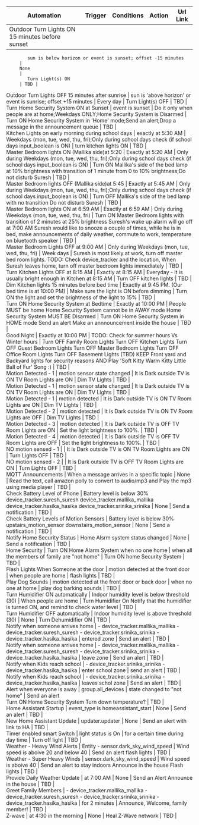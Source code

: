Automation   |   Trigger   |  Conditions  |  Action   |  Url Link  
----------   |   -------   |  ----------- |  -------  |  --------- 
Outdoor Turn Lights ON 15 minutes before sunset | 
 			sun is below horizon or event is sunset; offset -15 minutes
 		 | 
         None
 		 | 
 			Turn Light(s) ON
 		 | TBD |  
Outdoor Turn Lights OFF 15 minutes after sunrise | 
 			sun is 'above horizon' or event is sunrise; offset +15 minutes
 		 | 
 			Every day
 		 | 
 			Turn Light(s) OFF
 		 | TBD |  
Turn Home Security System ON at Sunset | 
 			event is sunset
 		 | 
 			Do it only when people are at home;Weekdays ONLY;Home Security System is Disarmed
 		 | 
 			Turn ON Home Security System in 'Home' mode;Send an alert;Drop a message in the announcement queue
 		 | TBD |  
Kitchen Lights on early morning during school days | 
 			exactly at 5:30 AM
 		 | 
 		    Weekdays (mon, tue, wed, thu, fri);Only during school days check (if school days input_boolean is ON)
 		 | 
 			turn kitchen lights ON
 		 | TBD |  
Master Bedroom lights ON (Mallika side)at 5:20 | 
 			Exactly at 5:20 AM
 		 | 
 			Only during Weekdays (mon, tue, wed, thu, fri);Only during school days check (if school days input_boolean is ON)
 		 | 
 			Turn ON Mallika's side of the bed lamp at 10% brightness with transition of 1 minute from 0 to 10% brightness;Do not disturb Suresh
 		 | TBD |  
Master Bedroom lights OFF (Mallika side)at 5:45 | 
 			Exactly at 5:45 AM
 		 | 
 			Only during Weekdays (mon, tue, wed, thu, fri);Only during school days check (if school days input_boolean is ON)
 		 | 
 			Turn OFF Mallika's side of the bed lamp with no transition
 			Do not disturb Suresh
 		 | TBD |  
Master Bedroom lights ON at 6:59 AM | 
 			Exactly at 6:59 AM
 		 | 
 			Only during Weekdays (mon, tue, wed, thu, fri)
 		 | 
 			Turn ON Master Bedroom lights with transition of 2 minutes at 25% brightness
 			Suresh's wake up alarm will go off at 7:00 AM
 			Suresh would like to snooze a couple of times, while he is in bed, make announcements of daily weather, commute to work, temperature on bluetooth speaker
 		 | TBD |  
Master Bedroom Lights OFF at 9:00 AM | 
 			Only during Weekdays (mon, tue, wed, thu, fri)
 		 | 
 			Week days
 		 | 
 			Suresh is most likely at work, turn off master bed room lights.
 			TODO: Check device_tracker and the location, When Suresh leaves home, turn off master bedroom lights immediately
 		 | TBD |  
Turn Kitchen Lights OFF at 8:15 AM | 
 			Exactly at 8:15 AM
 		 | 
 			Everyday - it is usually bright enough in Kitchen at 8:15 AM
 		 | 
 			Turn OFF kitchen lights
 		 | TBD |  
Dim Kitchen lights 15 minutes before bed time | 
 			Exactly at 9:45 PM. (Our bed time is at 10:00 PM)
 		 | 
 			Make sure the light is ON before dimming
 		 | 
 			Turn ON the light and set the brightness of the light to 15%
 		 | TBD |  
Turn ON Home Security System at Bedtime | 
 			Exactly at 10:00 PM
 		 | 
 			People MUST be home
 			Home Security System cannot be in AWAY mode
 			Home Security System MUST BE Disarmed
 		 | 
 			Turn ON Home Security System in HOME mode
 			Send an alert
 			Make an annnouncement inside the house
 		 | TBD |  
Good Night | 
 			Exactly at 10:00 PM
 		 | 
 			TODO: Check for summer hours Vs Winter hours
 		 | 
 			Turn OFF Family Room Lights
 			Turn OFF Kitchen Lights
 			Turn OFF Guest Bedroom Lights
 			Turn OFF Master Bedroom Lights
 			Turn OFF Office Room Lights
 			Turn OFF Basement Lights (TBD)
 			KEEP Front yard and Backyard lights for security reasons
 			AND
 			Play 'Soft Kitty Warm Kitty Little Ball of Fur' Song :)
 		 | TBD |  
Motion Detected - 1 | 
 			motion sensor state changed
 		 | 
 			It is Dark outside
 			TV is ON
 			TV Room Lights are ON
 		 | 
 			Dim TV Lights
 		 | TBD |  
Motion Detected - 1 | 
 			motion sensor state changed
 		 | 
 			It is Dark outside
 			TV is ON
 			TV Room Lights are ON
 		 | 
 			Dim TV Lights
 		 | TBD |  
Motion Detected - 1 | 
 			motion detected
 		 | 
 			It is Dark outside
 			TV is ON
 			TV Room Lights are ON
 		 | 
 			Dim TV Lights
 		 | TBD |  
Motion Detected - 2 | 
 			motion detected
 		 | 
 			It is Dark outside
 			TV is ON
 			TV Room Lights are OFF
 		 | 
 			Dim TV Lights
 		 | TBD |  
Motion Detected - 3 | 
 			motion detected
 		 | 
 			It is Dark outside
 			TV is OFF
 			TV Room Lights are ON
 		 | 
 			Set the light brightness to 100%.
 		 | TBD |  
Motion Detected - 4 | 
 			motion detected
 		 | 
 			It is Dark outside
 			TV is OFF
 			TV Room Lights are OFF
 		 | 
 			Set the light brightness to 100%.
 		 | TBD |  
NO motion sensed - 1 |  | 
 			It is Dark outside
 			TV is ON
 			TV Room Lights are ON
 		 | 
 			Turn Lights OFF
 		 | TBD |  
NO motion sensed - 2 |  | 
 			It is Dark outside
 			TV is OFF
 			TV Room Lights are ON
 		 | 
 			Turn Lights OFF
 		 | TBD |  
MQTT Announcements | 
 			When a message arrives in a specific topic
 		 | 
 			None
 		 | 
 			Read the text, call amazon polly to convert to audio/mp3 and Play the mp3 using media player
 		 | TBD |  
Check Battery Level of Phone | 
 			Battery level is below 30%
 			device_tracker.suresh_suresh
 			device_tracker.mallika_mallika
 			device_tracker.hasika_hasika
 			device_tracker.srinika_srinika
 		 | 
 			None
 		 | 
 			Send a notification
 		 | TBD |  
Check Battery Levels of Motion Sensors | 
 			Battery level is below 30%
 			upstairs_motion_sensor
 			downstairs_motion_sensor
 		 | 
 			None
 		 | 
 			Send a notification
 		 | TBD |  
Notify Home Security Status | 
 			Home Alsrm system status changed
 		 | 
 			None
 		 | 
 			Send a notification
 		 | TBD |  
Home Security | 
 			Turn ON Home Alarm System when no one home
 		 | 
 			when all the members of family are "not home"
 		 | 
 			Turn ON home Security System
 		 | TBD |  
Flash Lights When Someone at the door | 
 			motion detected at the front door
 		 | 
 			when people are home
 		 | 
 			flash lights
 		 | TBD |  
Play Dog Sounds | 
 			motion detected at the front door or back door
 		 | 
 			when no one at home
 		 | 
 			play dog barking sounds
 		 | TBD |  
Turn Humidifier ON automatically | 
 			Indoor humidity level is below threshold (30)
 		 | 
 			When people are home
 		 | 
 			Turn Humidifier On
 			Notify that the humidifier is turned ON, and remind to check water level
 		 | TBD |  
Turn Humidifier OFF automatically | 
 			Indoor humidity level is above threshold (30)
 		 | 
 			None
 		 | 
 			Turn Dehumidifier ON
 		 | TBD |  
Notify when someone arrives home | 
 			- device_tracker.mallika_mallika
 			- device_tracker.suresh_suresh
 			- device_tracker.srinika_srinika
 			- device_tracker.hasika_hasika
 		 | 
 			entered zone
 		 | 
 			Send an alert
 		 | TBD |  
Notify when someone arrives home | 
 			- device_tracker.mallika_mallika
 			- device_tracker.suresh_suresh
 			- device_tracker.srinika_srinika
 			- device_tracker.hasika_hasika
 		 | 
 			leave zone
 		 | 
 			Send an alert
 		 | TBD |  
Notify when Kids reach school | 
 			- device_tracker.srinika_srinika
 			- device_tracker.hasika_hasika
 		 | 
 			enter school zone
 		 | 
 			send an alert
 		 | TBD |  
Notify when Kids reach school | 
 			- device_tracker.srinika_srinika
 			- device_tracker.hasika_hasika
 		 | 
 			leaves schol zone
 		 | 
 			Send an alert
 		 | TBD |  
Alert when everyone is away | 
 			group.all_devices
 		 | 
 			state changed to "not home"
 		 | 
 			Send an alert	
 			Turn ON Home Security System
 			Turn down temperature?
 		 | TBD |  
Home Assistant Startup | 
 			event_type is homeassistant_start
 		 | 
 			None
 		 | 
 			Send an alert
 		 | TBD |  
New Home Assistant Update | 
 			updater.updater
 		 | 
 			None
 		 | 
 			Send an alert with link to HA
 		 | TBD |  
Timer enabled smart Switch | 
 			light status is On
 		 | 
 			for a certain time
 			during day time
 		 | 
 			Turn off light
 		 | TBD |  
Weather - Heavy Wind Alerts | 
 			Entity - sensor.dark_sky_wind_speed
 		 | 
 			Wind speed is aboive 20 and below 40
 		 | 
 			Send an alert
 			flash lights
 		 | TBD |  
Weather - Super Heavy Winds | 
 			sensor.dark_sky_wind_speed
 		 | 
 			Wind speed is aboive 40
 		 | 
 			Send an alert to stay indoors
 			Announce in the house
 			Flash lights
 		 | TBD |  
Provide Daily Weather Update | 
 			at 7:00 AM
 		 | 
 			None
 		 | 
 			Send an Alert
 			Announce in the house
 		 | TBD |  
Greet Family Members | 
         - device_tracker.mallika_mallika
         - device_tracker.suresh_suresh
         - device_tracker.srinika_srinika
         - device_tracker.hasika_hasika
 		 | 
 			for 2 minutes
 		 | 
 			Announce, Welcome, family member!
 		 | TBD |  
Z-wave | 
 			at 4:30 in the morning
 		 | 
 			None
 		 | 
 			Heal Z-Wave network
 		 | TBD |  
